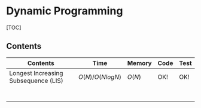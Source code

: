 # Dynamic Programming



[TOC]



## Contents

| Contents                             | Time             | Memory | Code | Test |
| ------------------------------------ | ---------------- | ------ | ---- | ---- |
| Longest Increasing Subsequence (LIS) | $O(N) /O(NlogN)$ | $O(N)$ | OK!  | OK!  |
|                                      |                  |        |      |      |
|                                      |                  |        |      |      |
|                                      |                  |        |      |      |
|                                      |                  |        |      |      |
|                                      |                  |        |      |      |
|                                      |                  |        |      |      |
|                                      |                  |        |      |      |

